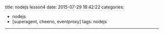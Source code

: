 title: nodejs lesson4
date: 2015-07-29 18:42:22
categories:
- nodejs
- [superagent, cheerio, eventproxy]
tags: nodejs
---


